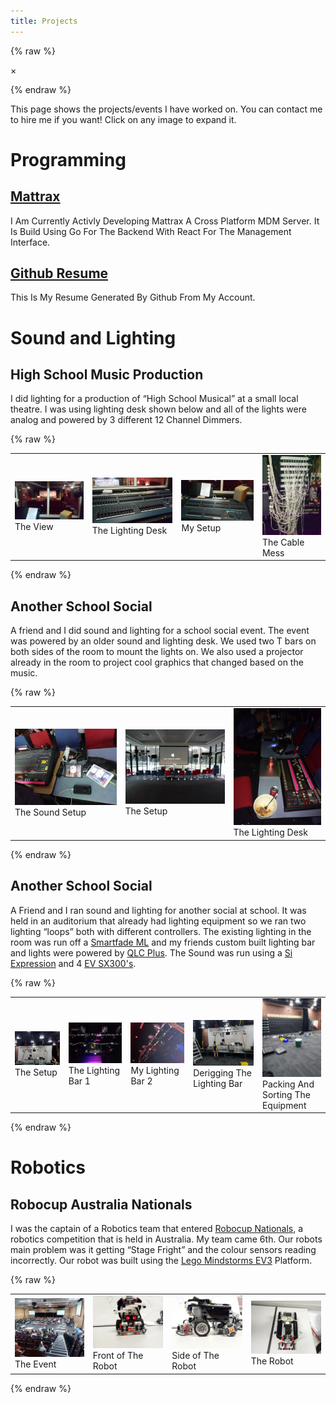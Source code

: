 ```yaml
---
title: Projects
---
```


{% raw %}
<div id="modal" class="modal">
  <span class="close">&times;</span>
  <img class="modal-content" id="modalImg">
  <div id="caption"></div>
</div>

<script>
window.onload=function(){for(var n=document.getElementById("modal"),t=document.getElementById("modalImg"),o=document.getElementById("caption"),e=document.getElementsByTagName("img"),l=0;l<e.length;l++){e[l].onclick=function(e){n.style.display="block",t.src=e.target.src,o.innerHTML=this.alt}}document.getElementsByClassName("close")[0].onclick=function(){n.style.display="none"}};
</script>
{% endraw %}

This page shows the projects/events I have worked on. You can contact me to hire me if you want!
Click on any image to expand it.

# Programming
## [Mattrax](https://mattrax.otbeaumont.me)
I Am Currently Activly Developing Mattrax A Cross Platform MDM Server. It Is Build Using Go For The Backend With React For The Management Interface.
## [Github Resume](https://resume.github.io/?oscartbeaumont)
This Is My Resume Generated By Github From My Account.

# Sound and Lighting
## High School Music Production
I did lighting for a production of “High School Musical” at a small local theatre. I was using lighting desk shown below and all of the lights were analog and powered by 3 different 12 Channel Dimmers.

{% raw %}
<table class="imgView">
  <tr>
    <td>
      <img src="assets/HSM/hsm1.jpg" alt="High School Music - The View">
      <div>The View</div>
    </td>
    <td>
      <img src="assets/HSM/hsm2.jpg" alt="High School Music - The Lighting Desk">
      <div>The Lighting Desk</div>
    </td>
    <td>
      <img src="assets/HSM/hsm3.jpg" alt="High School Music - My Setup">
      <div>My Setup</div>
    </td>
    <td>
      <img src="assets/HSM/hsm4.jpg" alt="High School Music - The Cable Mess">
      <div>The Cable Mess</div>
    </td>
  </tr>
</table>
{% endraw %}

## Another School Social
A friend and I did sound and lighting for a school social event. The event was powered by an older sound and lighting desk. We used two T bars on both sides of the room to mount the lights on. We also used a projector already in the room to project cool graphics that changed based on the music.

 {% raw %}
 <table class="imgView">
   <tr>
     <td>
       <img src="assets/SchoolSocial/ss1.jpg" alt="School Social - The Sound Setup">
       <div>The Sound Setup</div>
     </td>
     <td>
       <img src="assets/SchoolSocial/ss2.jpg" alt="School Social - The Setup">
       <div>The Setup</div>
     </td>
     <td>
       <img src="assets/SchoolSocial/ss3.jpg" alt="School Social - The Lighting Desk">
       <div>The Lighting Desk</div>
     </td>
   </tr>
 </table>
 {% endraw %}


## Another School Social
A Friend and I ran sound and lighting for another social at school. It was held in an auditorium that already had lighting equipment so we ran two lighting “loops” both with different controllers. The existing lighting in the room was run off a [Smartfade ML](https://www.etcconnect.com/Products/Consoles/Smart-Family/SmartFade-ML/Features.aspx) and my friends custom built lighting bar and lights were powered by [QLC Plus](http://www.qlcplus.org/). The Sound was run using a [Si Expression](https://www.soundcraft.com/en-US/products/si-expression-1) and 4 [EV SX300's](https://www.electrovoice.com/product.php?id=202).

{% raw %}
<table class="imgView">
  <tr>
    <td>
      <img src="assets/SchoolSocial2/ss1.jpg" alt="School Social - The Setup">
      <div>The Setup</div>
    </td>
    <td>
      <img src="assets/SchoolSocial2/ss2.jpg" alt="School Social - The Lighting Bar 1">
      <div>The Lighting Bar 1</div>
    </td>
    <td>
      <img src="assets/SchoolSocial2/ss3.jpg" alt="School Social - The Lighting Bar 2">
      <div>My Lighting Bar 2</div>
    </td>
    <td>
      <img src="assets/SchoolSocial2/ss4.jpg" alt="School Social - Derigging The Lighting Bar">
      <div>Derigging The Lighting Bar</div>
    </td>
    <td>
      <img src="assets/SchoolSocial2/ss5.jpg" alt="School Social - Packing And Sorting The Equipment">
      <div>Packing And Sorting The Equipment</div>
    </td>
  </tr>
</table>
{% endraw %}

# Robotics
## Robocup Australia Nationals
I was the captain of a Robotics team that entered [Robocup Nationals](http://www.robocupjunior.org.au/), a robotics competition that is held in Australia. My team came 6th. Our robots main problem was it getting “Stage Fright” and the colour sensors reading incorrectly. Our robot was built using the [Lego Mindstorms EV3](https://www.lego.com/mindstorms/about-ev3) Platform.

{% raw %}
<table class="imgView">
  <tr>
    <td>
      <img src="assets/RobocupNationals/nationals.jpg" alt="Robocup Nationals - The Event">
      <div>The Event</div>
    </td>
    <td>
      <img src="assets/RobocupNationals/nationals1.jpg" alt="Robocup Nationals - Front of The Robot">
      <div>Front of The Robot</div>
    </td>
    <td>
      <img src="assets/RobocupNationals/nationals2.jpg" alt="Robocup Nationals - Side of The Robot">
      <div>Side of The Robot</div>
    </td>
    <td>
      <img src="assets/RobocupNationals/nationals3.jpg" alt="Robocup Nationals - The Robot">
      <div>The Robot</div>
    </td>
  </tr>
</table>
{% endraw %}
